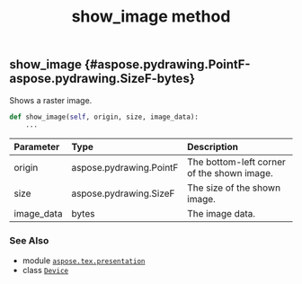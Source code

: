 ﻿---
title: show_image method
second_title: Aspose.TeX for Python via .NET API References
description: 
type: docs
weight: 130
url: /python-net/aspose.tex.presentation/device/show_image/
is_root: false
---

## show_image {#aspose.pydrawing.PointF-aspose.pydrawing.SizeF-bytes}

Shows a raster image.



```python
def show_image(self, origin, size, image_data):
    ...
```


| Parameter | Type | Description |
| :- | :- | :- |
| origin | aspose.pydrawing.PointF | The bottom-left corner of the shown image. |
| size | aspose.pydrawing.SizeF | The size of the shown image. |
| image_data | bytes | The image data. |



### See Also
* module [`aspose.tex.presentation`](../../)
* class [`Device`](/tex/python-net/aspose.tex.presentation/device)
